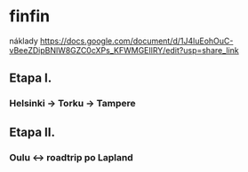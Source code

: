 # finfin

náklady https://docs.google.com/document/d/1J4luEohOuC-vBeeZDipBNlW8GZC0cXPs_KFWMGEIlRY/edit?usp=share_link

## Etapa I.
### Helsinki -> Torku -> Tampere

## Etapa II.
### Oulu <-> roadtrip po Lapland
